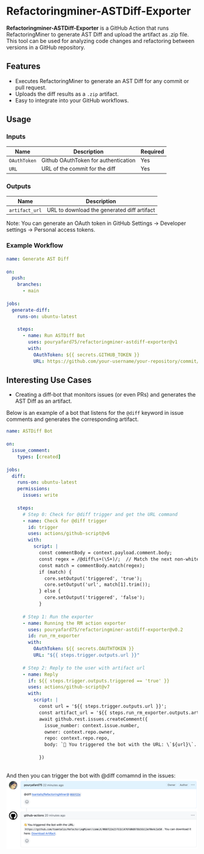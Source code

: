 # Refactoringminer-ASTDiff-Exporter


**Refactoringminer-ASTDiff-Exporter** is a GitHub Action that runs RefactoringMiner to generate AST Diff and upload the artifact as .zip file. This tool can be used for analyzing code changes and refactoring between versions in a GitHub repository.

## Features

- Executes RefactoringMiner to generate an AST Diff for any commit or pull request.
- Uploads the diff results as a `.zip` artifact.
- Easy to integrate into your GitHub workflows.

## Usage

### Inputs

| Name       | Description                           | Required |
|------------|---------------------------------------|----------|
| `OAuthToken` | Github OAuthToken for authentication        | Yes      |
| `URL`       | URL of the commit for the diff | Yes      |

### Outputs

| Name         | Description                                     |
|--------------|-------------------------------------------------|
| `artifact_url` | URL to download the generated diff artifact   |
 
Note: You can generate an OAuth token in GitHub Settings -> Developer settings -> Personal access tokens.

### Example Workflow

```yaml
name: Generate AST Diff

on:
  push:
    branches:
      - main

jobs:
  generate-diff:
    runs-on: ubuntu-latest

    steps:
      - name: Run ASTDiff Bot
        uses: pouryafard75/refactoringminer-astdiff-exporter@v1
        with:
          OAuthToken: ${{ secrets.GITHUB_TOKEN }}
          URL: https://github.com/your-username/your-repository/commit/SHA

```

## Interesting Use Cases
- Creating a diff-bot that monitors issues (or even PRs) and generates the AST Diff as an artifact.

Below is an example of a bot that listens for the `@diff` keyword in issue comments and generates the corresponding artifact.

```yaml
name: ASTDiff Bot

on:
  issue_comment:
    types: [created]

jobs:
  diff:
    runs-on: ubuntu-latest
    permissions:
      issues: write

    steps:
      # Step 0: Check for @diff trigger and get the URL command
      - name: Check for @diff trigger
        id: trigger
        uses: actions/github-script@v6
        with:
          script: |
            const commentBody = context.payload.comment.body;
            const regex = /@diff\s+(\S+)/;  // Match the next non-whitespace string after @diff
            const match = commentBody.match(regex);
            if (match) {
              core.setOutput('triggered', 'true');
              core.setOutput('url', match[1].trim()); 
            } else {
              core.setOutput('triggered', 'false');
            }

      # Step 1: Run the exporter
      - name: Running the RM action exporter
        uses: pouryafard75/refactoringminer-astdiff-exporter@v0.2
        id: run_rm_exporter 
        with:
          OAuthToken: ${{ secrets.OAUTHTOKEN }}
          URL: "${{ steps.trigger.outputs.url }}"

      # Step 2: Reply to the user with artifact url
      - name: Reply 
        if: ${{ steps.trigger.outputs.triggered == 'true' }}
        uses: actions/github-script@v7
        with:
          script: |
            const url = '${{ steps.trigger.outputs.url }}';
            const artifact_url = '${{ steps.run_rm_exporter.outputs.artifact_url }}'; // Add artifact_url output
            await github.rest.issues.createComment({
              issue_number: context.issue.number,
              owner: context.repo.owner,
              repo: context.repo.repo,
              body: `👋 You triggered the bot with the URL: \`${url}\`. You can download it here: [Download Artifact](${artifact_url}).`
              
            })
            
```

And then you can trigger the bot with @diff comamnd in the issues:
![Description of Image](./imgs/diffbot.png)

